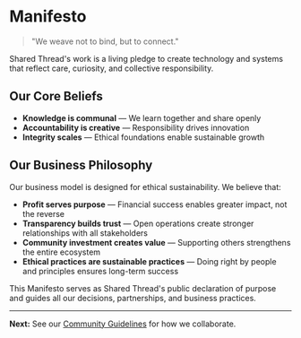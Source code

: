 # Manifesto

> "We weave not to bind, but to connect."

Shared Thread's work is a living pledge to create technology and systems that reflect care, curiosity, and collective responsibility.

## Our Core Beliefs

- **Knowledge is communal** — We learn together and share openly
- **Accountability is creative** — Responsibility drives innovation  
- **Integrity scales** — Ethical foundations enable sustainable growth

## Our Business Philosophy

Our business model is designed for ethical sustainability. We believe that:

- **Profit serves purpose** — Financial success enables greater impact, not the reverse
- **Transparency builds trust** — Open operations create stronger relationships with all stakeholders
- **Community investment creates value** — Supporting others strengthens the entire ecosystem
- **Ethical practices are sustainable practices** — Doing right by people and principles ensures long-term success

This Manifesto serves as Shared Thread's public declaration of purpose and guides all our decisions, partnerships, and business practices.

---

**Next:** See our [Community Guidelines](Guidelines.md) for how we collaborate.
